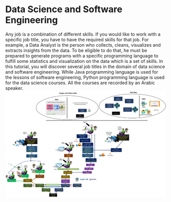 # Data Science and Software Engineering
Any job is a combination of different skills. 
If you would like to work with a specific job title, you have to have the required skills for that job.
For example, a Data Analyst is the person who collects, cleans, visualizes and extracts insights from the data. To be eligible to do that, he must be prepared to generate programs with a specific programming language to fulfill some statistics and visualization on the data which is a set of skills.
In this tutorial, you will discover several job titles in the domain of data science and software engineering. While Java programming language is used for the lessons of software engineering, Python programming language is used for the data science courses. All the courses are recorded by an Arabic speaker.
![Image of Tracks](images/tracks.jpg)
